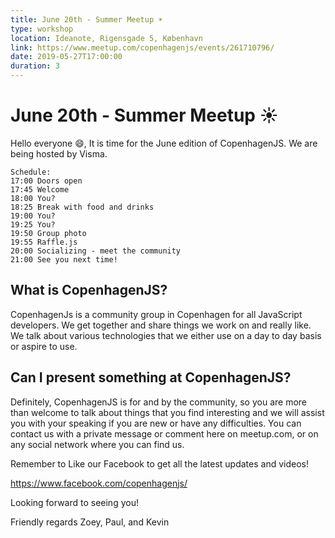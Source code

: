 ```yaml
---
title: June 20th - Summer Meetup ☀️
type: workshop
location: Ideanote, Rigensgade 5, København
link: https://www.meetup.com/copenhagenjs/events/261710796/
date: 2019-05-27T17:00:00
duration: 3
---
```


# June 20th - Summer Meetup ☀️

Hello everyone 😄,
It is time for the June edition of CopenhagenJS. We are being hosted by Visma.

    Schedule:
    17:00 Doors open
    17:45 Welcome
    18:00 You?
    18:25 Break with food and drinks
    19:00 You?
    19:25 You?
    19:50 Group photo
    19:55 Raffle.js
    20:00 Socializing - meet the community
    21:00 See you next time!

## What is CopenhagenJS?

CopenhagenJs is a community group in Copenhagen for all JavaScript developers. We get together and share things we work on and really like. We talk about various technologies that we either use on a day to day basis or aspire to use.

## Can I present something at CopenhagenJS?

Definitely, CopenhagenJS is for and by the community, so you are more than welcome to talk about things that you find interesting and we will assist you with your speaking if you are new or have any difficulties. You can contact us with a private message or comment here on meetup.com, or on any social network where you can find us.

Remember to Like our Facebook to get all the latest updates and videos!

https://www.facebook.com/copenhagenjs/

Looking forward to seeing you!

Friendly regards
Zoey, Paul, and Kevin
